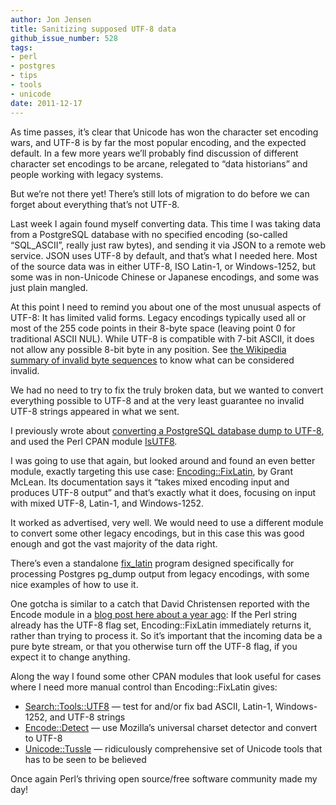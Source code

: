 ```yaml
---
author: Jon Jensen
title: Sanitizing supposed UTF-8 data
github_issue_number: 528
tags:
- perl
- postgres
- tips
- tools
- unicode
date: 2011-12-17
---
```




As time passes, it’s clear that Unicode has won the character set encoding wars, and UTF-8 is by far the most popular encoding, and the expected default. In a few more years we’ll probably find discussion of different character set encodings to be arcane, relegated to “data historians” and people working with legacy systems.

But we’re not there yet! There’s still lots of migration to do before we can forget about everything that’s not UTF-8.

Last week I again found myself converting data. This time I was taking data from a PostgreSQL database with no specified encoding (so-called “SQL_ASCII”, really just raw bytes), and sending it via JSON to a remote web service. JSON uses UTF-8 by default, and that’s what I needed here. Most of the source data was in either UTF-8, ISO Latin-1, or Windows-1252, but some was in non-Unicode Chinese or Japanese encodings, and some was just plain mangled.

At this point I need to remind you about one of the most unusual aspects of UTF-8: It has limited valid forms. Legacy encodings typically used all or most of the 255 code points in their 8-byte space (leaving point 0 for traditional ASCII NUL). While UTF-8 is compatible with 7-bit ASCII, it does not allow any possible 8-bit byte in any position. See [the Wikipedia summary of invalid byte sequences](https://en.wikipedia.org/wiki/UTF-8#Invalid_byte_sequences) to know what can be considered invalid.

We had no need to try to fix the truly broken data, but we wanted to convert everything possible to UTF-8 and at the very least guarantee no invalid UTF-8 strings appeared in what we sent.

I previously wrote about [converting a PostgreSQL database dump to UTF-8](/blog/2010/03/postgresql-utf-8-conversion), and used the Perl CPAN module [IsUTF8](https://metacpan.org/pod/IsUTF8).

I was going to use that again, but looked around and found an even better module, exactly targeting this use case: [Encoding::FixLatin](https://metacpan.org/release/Encoding-FixLatin), by Grant McLean. Its documentation says it “takes mixed encoding input and produces UTF-8 output” and that’s exactly what it does, focusing on input with mixed UTF-8, Latin-1, and Windows-1252.

It worked as advertised, very well. We would need to use a different module to convert some other legacy encodings, but in this case this was good enough and got the vast majority of the data right.

There’s even a standalone [fix_latin](https://metacpan.org/pod/Encoding::FixLatin) program designed specifically for processing Postgres pg_dump output from legacy encodings, with some nice examples of how to use it.

One gotcha is similar to a catch that David Christensen reported with the Encode module in a [blog post here about a year ago](/blog/2010/12/character-encoding-in-perl-decodeutf8): If the Perl string already has the UTF-8 flag set, Encoding::FixLatin immediately returns it, rather than trying to process it. So it’s important that the incoming data be a pure byte stream, or that you otherwise turn off the UTF-8 flag, if you expect it to change anything.

Along the way I found some other CPAN modules that look useful for cases where I need more manual control than Encoding::FixLatin gives:

- [Search::Tools::UTF8](https://metacpan.org/pod/Search::Tools::UTF8) — test for and/or fix bad ASCII, Latin-1, Windows-1252, and UTF-8 strings
- [Encode::Detect](https://search.cpan.org/perldoc?Encode::Detect) — use Mozilla’s universal charset detector and convert to UTF-8
- [Unicode::Tussle](https://metacpan.org/pod/Unicode::Tussle) — ridiculously comprehensive set of Unicode tools that has to be seen to be believed

Once again Perl’s thriving open source/free software community made my day!


